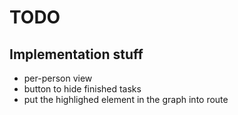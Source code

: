 # TODO

## Implementation stuff

 * per-person view
 * button to hide finished tasks
 * put the highlighed element in the graph into route
